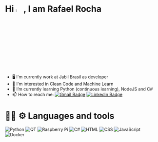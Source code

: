 <h1 align = "justify"> Hi <img src="https://media.giphy.com/media/hvRJCLFzcasrR4ia7z/giphy.gif" width="5%">, I am Rafael Rocha</h1>

- 🖥️ I'm currently work at Jabil Brasil as developer
- 👀 I'm interested in Clean Code and Machine Learn
- 🌱 I’m currently learning Python (continuous learning), NodeJS and C#
- 📫 How to reach me: [![Gmail Badge](https://img.shields.io/badge/-Gmail-c14438?style=flat-square&logo=Gmail&logoColor=white&link=mailto:rafaelehnrq@gmail.com)](mailto:rafaelehnrq@gmail.com) [![Linkedin Badge](https://img.shields.io/badge/LinkedIn-0077B5?style=flat-square&logo=linkedin&logoColor=white&link=https://www.linkedin.com/in/rafaelrochas/)](https://www.linkedin.com/in/rafaelrochas/)


<h1 align = "justify"> 👨‍💻 ⚙️ Languages and tools</h1>

![Python](https://img.shields.io/badge/Python-3776AB?style=for-the-badge&logo=python&logoColor=white)
![QT](https://img.shields.io/badge/Qt-41CD52?style=for-the-badge&logo=qt&logoColor=white) 
![Raspberry Pi](https://img.shields.io/badge/Raspberry%20Pi-A22846?style=for-the-badge&logo=Raspberry%20Pi&logoColor=white)
![C#](https://img.shields.io/badge/C%23-239120?style=for-the-badge&logo=c-sharp&logoColor=white)
![HTML](https://img.shields.io/badge/HTML5-E34F26?style=for-the-badge&logo=html5&logoColor=white)
![CSS](https://img.shields.io/badge/CSS3-1572B6?style=for-the-badge&logo=css3&logoColor=white)
![JavaScript](https://img.shields.io/badge/JavaScript-323330?style=for-the-badge&logo=javascript&logoColor=F7DF1E)
![Docker](https://img.shields.io/badge/Docker-2CA5E0?style=for-the-badge&logo=docker&logoColor=white)





